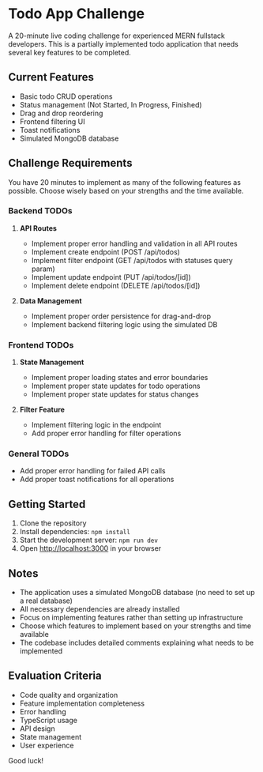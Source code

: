 # Todo App Challenge

A 20-minute live coding challenge for experienced MERN fullstack developers. This is a partially implemented todo application that needs several key features to be completed.

## Current Features

- Basic todo CRUD operations
- Status management (Not Started, In Progress, Finished)
- Drag and drop reordering
- Frontend filtering UI
- Toast notifications
- Simulated MongoDB database

## Challenge Requirements

You have 20 minutes to implement as many of the following features as possible. Choose wisely based on your strengths and the time available.

### Backend TODOs

1. **API Routes**
   - Implement proper error handling and validation in all API routes
   - Implement create endpoint (POST /api/todos)
   - Implement filter endpoint (GET /api/todos with statuses query param)
   - Implement update endpoint (PUT /api/todos/[id])
   - Implement delete endpoint (DELETE /api/todos/[id])

2. **Data Management**
   - Implement proper order persistence for drag-and-drop
   - Implement backend filtering logic using the simulated DB

### Frontend TODOs

1. **State Management**
   - Implement proper loading states and error boundaries
   - Implement proper state updates for todo operations
   - Implement proper state updates for status changes

2. **Filter Feature**
   - Implement filtering logic in the endpoint
   - Add proper error handling for filter operations

### General TODOs

- Add proper error handling for failed API calls
- Add proper toast notifications for all operations

## Getting Started

1. Clone the repository
2. Install dependencies: `npm install`
3. Start the development server: `npm run dev`
4. Open [http://localhost:3000](http://localhost:3000) in your browser

## Notes

- The application uses a simulated MongoDB database (no need to set up a real database)
- All necessary dependencies are already installed
- Focus on implementing features rather than setting up infrastructure
- Choose which features to implement based on your strengths and time available
- The codebase includes detailed comments explaining what needs to be implemented

## Evaluation Criteria

- Code quality and organization
- Feature implementation completeness
- Error handling
- TypeScript usage
- API design
- State management
- User experience

Good luck! 